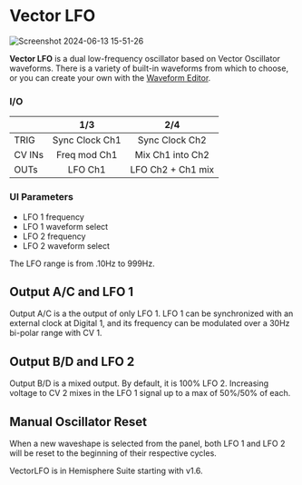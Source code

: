 # Vector LFO

![Screenshot 2024-06-13 15-51-26](https://github.com/djphazer/O_C-Phazerville/assets/109086194/8def472b-f8ad-49aa-8f8b-0ffb61a42096)

**Vector LFO** is a dual low-frequency oscillator based on Vector Oscillator waveforms. There is a variety of built-in waveforms from which to choose, or you can create your own with the [Waveform Editor](https://github.com/Chysn/O_C-HemisphereSuite/wiki/Waveform-Editor).

### I/O

|        | 1/3 | 2/4 |
| ------ | :-: | :-: |
| TRIG   | Sync Clock Ch1    | Sync Clock Ch2    |
| CV INs | Freq mod Ch1    | Mix Ch1 into Ch2    |
| OUTs   | LFO Ch1    | LFO Ch2 + Ch1 mix    |


### UI Parameters
* LFO 1 frequency
* LFO 1 waveform select
* LFO 2 frequency
* LFO 2 waveform select

The LFO range is from .10Hz to 999Hz.

## Output A/C and LFO 1

Output A/C is a the output of only LFO 1. LFO 1 can be synchronized with an external clock at Digital 1, and its frequency can be modulated over a 30Hz bi-polar range with CV 1.

## Output B/D and LFO 2

Output B/D is a mixed output. By default, it is 100% LFO 2. Increasing voltage to CV 2 mixes in the LFO 1 signal up to a max of 50%/50% of each.

## Manual Oscillator Reset

When a new waveshape is selected from the panel, both LFO 1 and LFO 2 will be reset to the beginning of their respective cycles.

VectorLFO is in Hemisphere Suite starting with v1.6.
